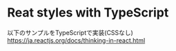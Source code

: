 # Reat styles with TypeScript

以下のサンプルをTypeScriptで実装(CSSなし)
https://ja.reactjs.org/docs/thinking-in-react.html
